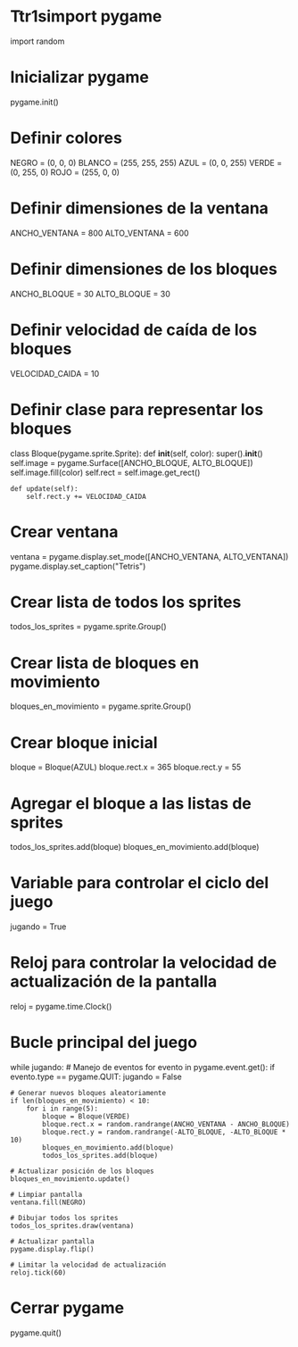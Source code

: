 # Ttr1simport pygame
import random

# Inicializar pygame
pygame.init()

# Definir colores
NEGRO = (0, 0, 0)
BLANCO = (255, 255, 255)
AZUL = (0, 0, 255)
VERDE = (0, 255, 0)
ROJO = (255, 0, 0)

# Definir dimensiones de la ventana
ANCHO_VENTANA = 800
ALTO_VENTANA = 600

# Definir dimensiones de los bloques
ANCHO_BLOQUE = 30
ALTO_BLOQUE = 30

# Definir velocidad de caída de los bloques
VELOCIDAD_CAIDA = 10

# Definir clase para representar los bloques
class Bloque(pygame.sprite.Sprite):
    def __init__(self, color):
        super().__init__()
        self.image = pygame.Surface([ANCHO_BLOQUE, ALTO_BLOQUE])
        self.image.fill(color)
        self.rect = self.image.get_rect()

    def update(self):
        self.rect.y += VELOCIDAD_CAIDA

# Crear ventana
ventana = pygame.display.set_mode([ANCHO_VENTANA, ALTO_VENTANA])
pygame.display.set_caption("Tetris")

# Crear lista de todos los sprites
todos_los_sprites = pygame.sprite.Group()

# Crear lista de bloques en movimiento
bloques_en_movimiento = pygame.sprite.Group()

# Crear bloque inicial
bloque = Bloque(AZUL)
bloque.rect.x = 365
bloque.rect.y = 55

# Agregar el bloque a las listas de sprites
todos_los_sprites.add(bloque)
bloques_en_movimiento.add(bloque)

# Variable para controlar el ciclo del juego
jugando = True

# Reloj para controlar la velocidad de actualización de la pantalla
reloj = pygame.time.Clock()

# Bucle principal del juego
while jugando:
    # Manejo de eventos
    for evento in pygame.event.get():
        if evento.type == pygame.QUIT:
            jugando = False

    # Generar nuevos bloques aleatoriamente
    if len(bloques_en_movimiento) < 10:
        for i in range(5):
            bloque = Bloque(VERDE)
            bloque.rect.x = random.randrange(ANCHO_VENTANA - ANCHO_BLOQUE)
            bloque.rect.y = random.randrange(-ALTO_BLOQUE, -ALTO_BLOQUE * 10)
            bloques_en_movimiento.add(bloque)
            todos_los_sprites.add(bloque)

    # Actualizar posición de los bloques
    bloques_en_movimiento.update()

    # Limpiar pantalla
    ventana.fill(NEGRO)

    # Dibujar todos los sprites
    todos_los_sprites.draw(ventana)

    # Actualizar pantalla
    pygame.display.flip()

    # Limitar la velocidad de actualización
    reloj.tick(60)

# Cerrar pygame
pygame.quit()
